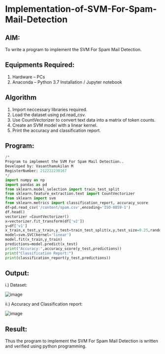 # Implementation-of-SVM-For-Spam-Mail-Detection

## AIM:
To write a program to implement the SVM For Spam Mail Detection.

## Equipments Required:
1. Hardware – PCs
2. Anaconda – Python 3.7 Installation / Jupyter notebook

## Algorithm
1. Import neccessary libraries required.
2. Load the dataset using pd.read_csv.
3. Use CountVectorizer to convert text data into a matrix of token counts.
4. Create an SVM model with a linear kernel.
5. Print the accuracy and classification report. 

## Program:
```python
/*
Program to implement the SVM For Spam Mail Detection..
Developed by: Vasanthamukilan M
RegisterNumber: 212222230167
*/
import numpy as np
import pandas as pd
from sklearn.model_selection import train_test_split
from sklearn.feature_extraction.text import CountVectorizer
from sklearn import svm
from sklearn.metrics import classification_report, accuracy_score
df=pd.read_csv('/content/spam.csv',encoding='ISO-8859-1')
df.head()
vectorizer =CountVectorizer()
x=vectorizer.fit_transform(df['v2'])
y=df['v1']
x_train,x_test,y_train,y_test=train_test_split(x,y,test_size=0.25,random_state=42)
model=svm.SVC(kernel='linear')
model.fit(x_train,y_train)
predictions=model.predict(x_test)
print("Accuracy:",accuracy_score(y_test,predictions))
print("Classification Report:")
print(classification_report(y_test,predictions))
```

## Output:

i.) Dataset:

![image](https://github.com/shoaib3136/Implementation-of-SVM-For-Spam-Mail-Detection/assets/117919362/77a5d64f-0501-41e3-bcea-f72aa1bc93e4)

ii.) Accuracy and Classification report:

![image](https://github.com/shoaib3136/Implementation-of-SVM-For-Spam-Mail-Detection/assets/117919362/cf83afc3-3982-430e-8939-78791e2a0cb2)




## Result:
Thus the program to implement the SVM For Spam Mail Detection is written and verified using python programming.
